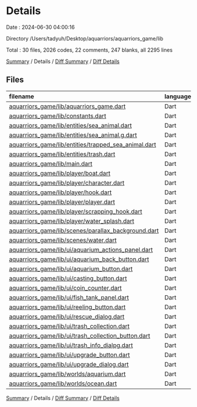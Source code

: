 # Details

Date : 2024-06-30 04:00:16

Directory /Users/tadyuh/Desktop/aquarriors/aquarriors_game/lib

Total : 30 files,  2026 codes, 22 comments, 247 blanks, all 2295 lines

[Summary](results.md) / Details / [Diff Summary](diff.md) / [Diff Details](diff-details.md)

## Files
| filename | language | code | comment | blank | total |
| :--- | :--- | ---: | ---: | ---: | ---: |
| [aquarriors_game/lib/aquarriors_game.dart](/aquarriors_game/lib/aquarriors_game.dart) | Dart | 111 | 2 | 15 | 128 |
| [aquarriors_game/lib/constants.dart](/aquarriors_game/lib/constants.dart) | Dart | 1 | 0 | 1 | 2 |
| [aquarriors_game/lib/entities/sea_animal.dart](/aquarriors_game/lib/entities/sea_animal.dart) | Dart | 60 | 1 | 13 | 74 |
| [aquarriors_game/lib/entities/sea_animal.g.dart](/aquarriors_game/lib/entities/sea_animal.g.dart) | Dart | 36 | 4 | 8 | 48 |
| [aquarriors_game/lib/entities/trapped_sea_animal.dart](/aquarriors_game/lib/entities/trapped_sea_animal.dart) | Dart | 78 | 1 | 15 | 94 |
| [aquarriors_game/lib/entities/trash.dart](/aquarriors_game/lib/entities/trash.dart) | Dart | 80 | 2 | 15 | 97 |
| [aquarriors_game/lib/main.dart](/aquarriors_game/lib/main.dart) | Dart | 143 | 1 | 7 | 151 |
| [aquarriors_game/lib/player/boat.dart](/aquarriors_game/lib/player/boat.dart) | Dart | 11 | 0 | 4 | 15 |
| [aquarriors_game/lib/player/character.dart](/aquarriors_game/lib/player/character.dart) | Dart | 35 | 0 | 7 | 42 |
| [aquarriors_game/lib/player/hook.dart](/aquarriors_game/lib/player/hook.dart) | Dart | 55 | 0 | 11 | 66 |
| [aquarriors_game/lib/player/player.dart](/aquarriors_game/lib/player/player.dart) | Dart | 137 | 2 | 39 | 178 |
| [aquarriors_game/lib/player/scrapping_hook.dart](/aquarriors_game/lib/player/scrapping_hook.dart) | Dart | 97 | 4 | 25 | 126 |
| [aquarriors_game/lib/player/water_splash.dart](/aquarriors_game/lib/player/water_splash.dart) | Dart | 15 | 0 | 4 | 19 |
| [aquarriors_game/lib/scenes/parallax_background.dart](/aquarriors_game/lib/scenes/parallax_background.dart) | Dart | 39 | 0 | 9 | 48 |
| [aquarriors_game/lib/scenes/water.dart](/aquarriors_game/lib/scenes/water.dart) | Dart | 14 | 0 | 3 | 17 |
| [aquarriors_game/lib/ui/aquarium_actions_panel.dart](/aquarriors_game/lib/ui/aquarium_actions_panel.dart) | Dart | 91 | 0 | 3 | 94 |
| [aquarriors_game/lib/ui/aquarium_back_button.dart](/aquarriors_game/lib/ui/aquarium_back_button.dart) | Dart | 38 | 0 | 5 | 43 |
| [aquarriors_game/lib/ui/aquarium_button.dart](/aquarriors_game/lib/ui/aquarium_button.dart) | Dart | 31 | 0 | 3 | 34 |
| [aquarriors_game/lib/ui/casting_button.dart](/aquarriors_game/lib/ui/casting_button.dart) | Dart | 23 | 0 | 3 | 26 |
| [aquarriors_game/lib/ui/coin_counter.dart](/aquarriors_game/lib/ui/coin_counter.dart) | Dart | 41 | 1 | 3 | 45 |
| [aquarriors_game/lib/ui/fish_tank_panel.dart](/aquarriors_game/lib/ui/fish_tank_panel.dart) | Dart | 107 | 1 | 3 | 111 |
| [aquarriors_game/lib/ui/reeling_button.dart](/aquarriors_game/lib/ui/reeling_button.dart) | Dart | 23 | 0 | 3 | 26 |
| [aquarriors_game/lib/ui/rescue_dialog.dart](/aquarriors_game/lib/ui/rescue_dialog.dart) | Dart | 123 | 3 | 8 | 134 |
| [aquarriors_game/lib/ui/trash_collection.dart](/aquarriors_game/lib/ui/trash_collection.dart) | Dart | 115 | 0 | 4 | 119 |
| [aquarriors_game/lib/ui/trash_collection_button.dart](/aquarriors_game/lib/ui/trash_collection_button.dart) | Dart | 31 | 0 | 3 | 34 |
| [aquarriors_game/lib/ui/trash_info_dialpg.dart](/aquarriors_game/lib/ui/trash_info_dialpg.dart) | Dart | 120 | 0 | 6 | 126 |
| [aquarriors_game/lib/ui/upgrade_button.dart](/aquarriors_game/lib/ui/upgrade_button.dart) | Dart | 23 | 0 | 3 | 26 |
| [aquarriors_game/lib/ui/upgrade_dialog.dart](/aquarriors_game/lib/ui/upgrade_dialog.dart) | Dart | 125 | 0 | 6 | 131 |
| [aquarriors_game/lib/worlds/aquarium.dart](/aquarriors_game/lib/worlds/aquarium.dart) | Dart | 43 | 0 | 9 | 52 |
| [aquarriors_game/lib/worlds/ocean.dart](/aquarriors_game/lib/worlds/ocean.dart) | Dart | 180 | 0 | 9 | 189 |

[Summary](results.md) / Details / [Diff Summary](diff.md) / [Diff Details](diff-details.md)
